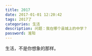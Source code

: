 ```yaml
---
title: 2017
date: 2017-01-01 12:20:42
tags: 2017了
categories: 生活
description: 问题：我在哪个县城上的中学？
password: 淮阳
---
```

<!-- 中学我很老实，寡不敌众也被欺负过，中二从村里去县城上学，自卑但也算开心，交了几个到现在也很铁的哥们，但学习一般，08年中考得了508就这样上了高中。

高中我是个二流的混子，混到我自己都不察觉我在混的程度，朋友很多从不独行(现在都基本没联系了)，毕业目标是进入二专学校，至于干什么没想过，可能也是继续混，后来有幸能参加高考得了444分，超额实现目标挑了个2年制大专，至于干什么，不知道。

大学最疼我的爷爷和外婆离开，心痛无以言表。期间也有妹子看得起我，但我是真的看不起自己，所以也就没有了结果。那会目标是上个本科，补回之前浪费掉的，好好学习也拿了各种奖学金，13年顺利考上了本科，本以为好好上学能改善一切，事实对于我自己也不一定，不再打算考研，所以14年就离校和一个朋友去了上海，在一家互联网公司从事打杂，后来慢慢也接触网站制作方面的工作，算是页面重构，专科我有基础知识，上手很快。期间我的姑姑离开，她很疼我，仍然记得小时候去姑姑家她从门后拿起苹果给我吃那时她的样子，她才40左右啊，老天就是这样无情，最后一次去看她时，她已被病痛折磨的像变了一个人，无力，心痛，自责...离开的亲人我很想念你们，我愿意相信有另一个世界，希望你们在那边能过的很好。 -->

<!-- 2017其他的都可以放下，我只希望能和喜欢的她在一起，好好对她。 -->
生活，不是你想象的那样。


